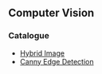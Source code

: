 ## Computer Vision
### Catalogue
- [Hybrid Image](https://github.com/NK-CS-ZZL/computer-vision/tree/master/hybridImage)
- [Canny Edge Detection](https://github.com/NK-CS-ZZL/computer-vision/tree/master/canny)
